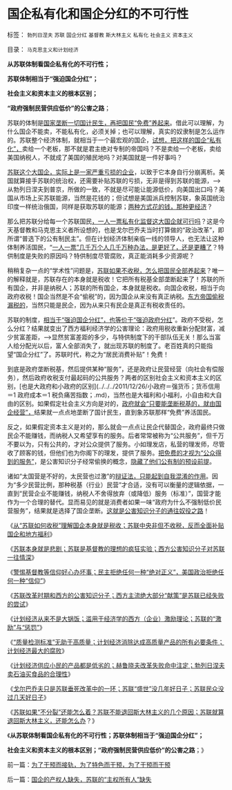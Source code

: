 # 国企私有化和国企分红的不可行性

标签： `勃列日涅夫` `苏联` `国企分红` `基督教` `斯大林主义` `私有化` `社会主义` `资本主义` 

目录： `马克思主义和计划经济`

**从苏联体制看国企私有化的不可行性；**

**苏联体制相当于“强迫国企分红”；**

**社会主义和资本主义的根本区别；**

**“政府强制民营供应低价”的公害之路**；



苏联的体制是[国家垄断一切国计民生，再把国民“免费”养起来](../../../2012/5/29/计划经济的效果总是与善意目的相反.md)。借此可以理解，为什么国企不能卖，不能私有化，必须关掉；也可以理解，真实的奴隶制是怎么运作的。苏联整个经济体制，就相当于一个最宏观的国企，[试想，把这样的国企“私有化”，](../../../2012/3/24/&quot;封建&quot;指贵族承包国企的私有化.md)卖给一个老板，那不就是君主绝对专制的帝国吗？不是卖给一个老板，卖给美国纳税人，不就成了美国的殖民地吗？对美国就是一件好事吗？

[苏联这个大国企，实际上是一家严重亏损的企业](../../../2012/5/23/苏联亡于国企垄断，中国努力国进民退！.md)，以致于它本身自行分崩离析。美国就算接手苏联的统治权，还需要补贴苏联的亏损，无非是得到苏联的能源，——>从勃列日涅夫到普京，所做的一致，不就是尽可能让能源低价，向美国出口吗？美国从市场上买苏联能源，当然是花钱的；但试想是美国派兵控制苏联，象英国统治印度一样统治俄国，同样是获取苏联的能源；[两种方式花的钱，那种更经济](../../../2012/5/23/苏联的经济模式与阿拉伯产油国和伊朗.md)？

那么把苏联分给每一个苏联国民[，一人一票私有化监督这大国企就可行吗](../../../2012/1/1/“愚民总是大多数”之阿罗不可能定理.md)？这是今天基督教和马克思主义者所设想的，也是戈尔巴乔夫当时打算做的“政治改革”，即所谓“普选下的公有制民主”。但在计划经济体制亲临一线的领导人，也无法让这种体制养活国民，“[一人一票”几千万个人几千万种办法，是更好了，还是更糟了](../../../2012/1/3/阿罗定理“愚民总是大多数”与民主素质无关.md)？特供制度是失败的原因吗？特供制度尽管腐败，真正能消耗多少资源呢？

稍稍复杂一点的“学术性”问题是，[苏联如果不收税，怎么把国民全部养起来](../../../2012/5/29/苏联怎么收税？苏联凭什么补贴国企和加盟共和国？.md)？唯一的解释就是，苏联存在的本身就是税收！它把所有税基全部垄断起来了！苏联的所有国企，并非是纳税人；苏联的所有国企，本身就是税收。向国企收税，相当于向政府收税！国企当然是不会“偷税”的，因为国企从来没有真正纳税。[东方帝国偷税漏税的](../../../2009/8/1/谁说国企不偷税漏税？.md)，当然只能是民企，因为从来只有民企是真正有税收责任的。

苏联的制度，[相当于“强迫国企分红”，也等价于“强迫政府分红](../../../2012/1/14/中国改革谨防改到印度失败的道路上.md)”。政府不受税，怎么分红？结果就变出了西方福利经济学的公害理论：政府用税收重新分配财富，减少贫富差距，——>显然贫富差距的多少，与特供制度下的干部队伍无关！那么当富人给分配光以后，富人全部消失了，就出现苏联的制度了。老百姓真的只能指望“国企分红”了。苏联时代，称之为“居民消费补贴”！免费！

到底是政府垄断税基，然后提供某种“服务”，还是政府让民营经营（向社会有偿服务），然后政府收税支付最起码的公共服务？两者的区别社会主义和资本主义的区别，[也是大政府和小政府的区别](../../../2011/12/26/小政府＝强货币；货币信用＝1 政府成本＝1 税负痛苦指数；.md)，当然也是大福利和小福利，小自由和大自由的区别。如果假定社会主义方向是对的，[政府就会“只要能垄断税基的，就由国企经营”，](../../../2012/5/27/国企是政府机关的延伸，苏联因国企而亡国.md)结果就一点点地垄断了国计民生，直到象苏联那样“免费”养活国民。

反之，如果假定资本主义是对的，那么就会一点点让民企代替国企，政府最终只做民企不能赚钱，而纳税人又希望享有的服务。后者常常被称为“公共服务”，但千万不要以为，只有公共的，才对公众提供了服务。小如理发店，私营的理发师，尽管收了顾客的钱，但他们也为你阁下的理发，提供了服务。[把免费的才视为“公众得到的服务”](../../../2009/8/4/免费减肥的苏联人民非常有钱.md)，是公害知识分子经常偷换的概念，[隐藏了他们公有制的预设前提](../../../2012/3/21/“改革达成共识”是自欺欺人；“保卫国企”的真面目.md)。

诸如“太国营是不好的，太民营也过激”的[辩证法，只能起到自我混淆的作用](../../../2011/3/1/物极必反规律和辩证法.md)。因为“多少民营比例，那种税基（行业）民营”才合适，没有可以衡量的逻辑依据，一直到“民营企业不能赚钱，纳税人不舍得放弃（或降低）服务（标准）”，国营才能作为一个合理的替代。显而易见的就是消费者如果一味“政府为什么不强制低价民营服务”，结果就是选择了国企垄断。[这就是公害知识分子的通往奴役之路](../../../2012/5/10/警惕文革者却常迷恋吗啡，在地狱追求“通往奴役之路”.md)！

《[从“苏联如何收税”理解国企本身就是税收；苏联中央非但不收税，反而全面补贴国企和地方福利](../../../2012/5/29/苏联怎么收税？苏联凭什么补贴国企和加盟共和国？.md)》

《[苏联本身就是悲剧；苏联是基督教的理想的疯狂实验；西方公害知识分子对苏联一往情深](../../../2012/5/30/苏联的崩溃不是悲剧；苏联本身就是悲剧；.md)》

《[警惕基督教等信仰好心办坏事；民主拒绝任何一种“绝对正义”，美国政治拒绝任何一种“信仰”](../../../2012/5/30/警惕基督教等信仰好心办坏事；.md)》

《[苏联改革时期和西方的公害知识分子；西方主流绝大部分“献策”是苏联已经失败的尝试](../../../2012/5/30/苏联改革时期的西方公害知识分子.md)》

《[计划经济从来不是大锅饭；滥用于经济学的西方（企业）激励理论；苏联的“激励”与“惩罚”](../../../2012/5/31/计划经济从来不是大锅饭.md)》

《[“质量检测标准”无助于高质量；计划经济消除达成高质量产品的所有必要条件；计划经济最大的腐败](../../../2012/5/31/公知的“高质量”和计划经济最大的腐败；.md)》

《[计划经济供应小民的产品都是低劣的；赫鲁晓夫改革失败命中注定；勃列日涅夫卖石油买食品的合理性](../../../2012/6/1/赫鲁晓夫改革失败命中注定，勃列日涅夫的合理性.md)》

《[戈尔巴乔夫只是苏联垂死改革中的一环；苏联“盛世”没几年好日子；苏联民众没过几天好日子](../../../2012/6/1/戈尔巴乔夫只是苏联垂死改革中的一环.md)》

《[苏联如果“不分裂”还能怎么着？苏联不能退回斯大林主义的几个原因；苏联就算退回斯大林主义，还能怎么办](../../../2012/6/1/苏联如果“不分裂”还能怎么着？.md)？》

《**从苏联体制看国企私有化的不可行性；苏联体制相当于“强迫国企分红”；**

**社会主义和资本主义的根本区别；“政府强制民营供应低价”的公害之路**；》

前一篇：[为了干预而接轨，为了特色而干预，为了干预而干预](../../../2012/6/1/为了干预而接轨，为了特色而干预，为了干预而干预.md)

后一篇：[国企的产权人缺失，苏联的“主权所有人”缺失](../../../2012/6/2/国企的产权人缺失，苏联的“主权所有人”缺失.md)
